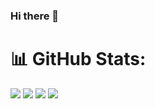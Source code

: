 ### Hi there 👋



# 📊 GitHub Stats:

![](https://github-readme-stats.vercel.app/api?username=vanshb03&hide=stars&count_private=true&theme=dark&hide_border=true&include_all_commits=true&count_private=true)
![](https://github-readme-streak-stats.herokuapp.com/?user=vanshb03&theme=dark&hide_border=true)
![](https://github-readme-stats.vercel.app/api/top-langs/?username=vanshb03&layout=compact&theme=dark&hide_border=true)
![](https://github-readme-stats.vercel.app/api/wakatime?username=vanshb03&theme=dark&hide_border=true)<br/>
